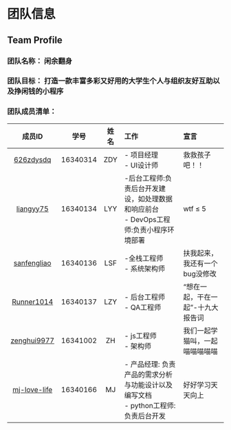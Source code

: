 # 团队信息


## Team Profile
### 团队名称： 闲余翻身
### 团队目标： 打造一款丰富多彩又好用的大学生个人与组织友好互助以及挣闲钱的小程序
### 团队成员清单：

| 成员ID | 学号 | 姓名 |工作 | 宣言 |
| :------: | :------: | :------: | :------ | :------ |
| [626zdysdq](https://github.com/626zdysdq) | 16340314 | ZDY |- 项目经理<br> - UI设计师| 救救孩子吧！！ |
| [liangyy75](https://github.com/liangyy75) | 16340134 | LYY | -后台工程师:负责后台开发建设，如处理数据和响应前台<br>- DevOps工程师:负责小程序环境部署 | wtf ≤ 5 | 
| [sanfengliao](https://github.com/sanfengliao) | 16340136 | LSF | -全栈工程师<br>- 系统架构师|扶我起来，我还有一个bug没修改 |
| [Runner1014](https://github.com/Runner1014) | 16340137 | LZY | - 后台工程师<br> - QA工程师| “想在一起，干在一起”-十九大报告词 |
| [zenghui9977](https://github.com/zenghui9977) | 16341002 | ZH | - js工程师<br> - 架构师 |我们一起学猫叫，一起喵喵喵喵喵 |
| [mj-love-life](https://github.com/mj-love-life) | 16340166 | MJ | - 产品经理: 负责产品的需求分析与功能设计以及编写文档<br>- python工程师:负责后台开发 | 好好学习天天向上 |
